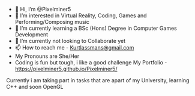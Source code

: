 - 👋 Hi, I’m @Pixelminer5
- 👀 I’m interested in Virtual Reality, Coding, Games and Performing/Composing music
- 🌱 I’m currently learning a BSc (Hons) Degree in Computer Games Development
- 💞️ I’m currently not looking to Collaborate yet
- 📫 How to reach me - Kurtlassmans@gmail.com
- My Pronouns are She/Her
- Coding is fun but tough, i like a good challenge
My Portfolio - https://pixelminer5.github.io/Pixelminer5/

Currently i am taking part in tasks that are apart of my University, learning C++ and soon OpenGL

<!---
Pixelminer5/Pixelminer5 is a ✨ special ✨ repository because its `README.md` (this file) appears on your GitHub profile.
You can click the Preview link to take a look at your changes.
--->
